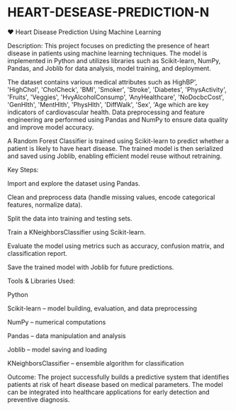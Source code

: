 ﻿# HEART-DESEASE-PREDICTION-N
❤️ Heart Disease Prediction Using Machine Learning

Description:
This project focuses on predicting the presence of heart disease in patients using machine learning techniques. The model is implemented in Python and utilizes libraries such as Scikit-learn, NumPy, Pandas, and Joblib for data analysis, model training, and deployment.

The dataset contains various medical attributes such as HighBP', 'HighChol', 'CholCheck', 'BMI',
       'Smoker', 'Stroke', 'Diabetes', 'PhysActivity', 'Fruits', 'Veggies',
       'HvyAlcoholConsump', 'AnyHealthcare', 'NoDocbcCost', 'GenHlth',
       'MentHlth', 'PhysHlth', 'DiffWalk', 'Sex', 'Age  which are key indicators of cardiovascular health. Data preprocessing and feature engineering are performed using Pandas and NumPy to ensure data quality and improve model accuracy.

A Random Forest Classifier is trained using Scikit-learn to predict whether a patient is likely to have heart disease. The trained model is then serialized and saved using Joblib, enabling efficient model reuse without retraining.

Key Steps:

Import and explore the dataset using Pandas.

Clean and preprocess data (handle missing values, encode categorical features, normalize data).

Split the data into training and testing sets.

Train a KNeighborsClassifier using Scikit-learn.

Evaluate the model using metrics such as accuracy, confusion matrix, and classification report.

Save the trained model with Joblib for future predictions.

Tools & Libraries Used:

Python

Scikit-learn – model building, evaluation, and data preprocessing

NumPy – numerical computations

Pandas – data manipulation and analysis

Joblib – model saving and loading

KNeighborsClassifier – ensemble algorithm for classification

Outcome:
The project successfully builds a predictive system that identifies patients at risk of heart disease based on medical parameters. The model can be integrated into healthcare applications for early detection and preventive diagnosis.

